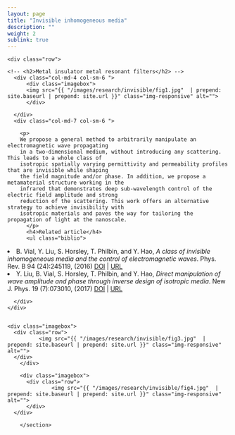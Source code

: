 ```yaml
---
layout: page
title: "Invisible inhomogeneous media"
description: ""
weight: 2
sublink: true
---
```


<section id="hero" class="section ">
  <div class="container">

    <div class="row">

    <!-- <h2>Metal insulator metal resonant filters</h2> -->
      <div class="col-md-4 col-sm-6 ">
          <div class="imagebox">
          <img src="{{ "/images/research/invisible/fig1.jpg"  | prepend: site.baseurl | prepend: site.url }}" class="img-responsive" alt="">
          </div>

      </div>
      <div class="col-md-7 col-sm-6 ">
      
        <p>
        We propose a general method to arbitrarily manipulate an electromagnetic wave propagating
        in a two-dimensional medium, without introducing any scattering. This leads to a whole class of
        isotropic spatially varying permittivity and permeability profiles that are invisible while shaping
        the field magnitude and/or phase. In addition, we propose a metamaterial structure working in the
        infrared that demonstrates deep sub-wavelength control of the electric field amplitude and strong
        reduction of the scattering. This work offers an alternative strategy to achieve invisibility with
        isotropic materials and paves the way for tailoring the propagation of light at the nanoscale.
          </p>
          <h4>Related article</h4>
          <ul class="biblio">
<li  >B. Vial, Y. Liu, S. Horsley, T. Philbin, and Y. Hao, <em  >A class of invisible inhomogeneous media and the control of electromagnetic waves</em>. Phys. Rev. B&nbsp;94&nbsp;(24):245119, (2016)<span class="biblinks" > <a href="https://doi.org/10.1103/physrevb.94.245119" ><i class="fa fa-link" > </i> DOI</a> | <a href="https://doi.org/10.1103/physrevb.94.245119" ><i class="fa fa-download" > </i> URL</a></span></li>
		<li  >Y. Liu, B. Vial, S. Horsley, T. Philbin, and Y. Hao, <em  >Direct manipulation of wave amplitude and phase through inverse design of isotropic media</em>. New J. Phys.&nbsp;19&nbsp;(7):073010, (2017)<span class="biblinks" > <a href="https://doi.org/10.1088/1367-2630/aa6c0c" ><i class="fa fa-link" > </i> DOI</a> | <a href="https://doi.org/10.1088/1367-2630/aa6c0c" ><i class="fa fa-download" > </i> URL</a></span></li>
          </ul>
        <!-- hero --> 
      

          
      </div>
    </div>
    
    
    <div class="imagebox">
      <div class="row">
              <img src="{{ "/images/research/invisible/fig3.jpg"  | prepend: site.baseurl | prepend: site.url }}" class="img-responsive" alt="">
      </div>
        </div>
        
        <div class="imagebox">
          <div class="row">
                  <img src="{{ "/images/research/invisible/fig4.jpg"  | prepend: site.baseurl | prepend: site.url }}" class="img-responsive" alt="">
          </div>
      </div>
    
        </section>
